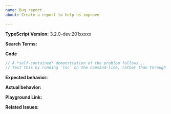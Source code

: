 ```yaml
---
name: Bug report
about: Create a report to help us improve

---
```


<!-- 🚨 STOP 🚨 𝗦𝗧𝗢𝗣 🚨 𝑺𝑻𝑶𝑷 🚨

Half of all issues filed here are duplicates, answered in the FAQ, or not appropriate for the bug tracker. Even if you think you've found a *bug*, please read the FAQ first, especially the Common "Bugs" That Aren't Bugs section!

Please help us by doing the following steps before logging an issue:
  * Search: https://github.com/Microsoft/TypeScript/search?type=Issues
  * Read the FAQ: https://github.com/Microsoft/TypeScript/wiki/FAQ

Please fill in the *entire* template below.
-->

<!-- Please try to reproduce the issue with `typescript@next`. It may have already been fixed. -->
**TypeScript Version:**  3.2.0-dev.201xxxxx

<!-- Search terms you tried before logging this (so others can find this issue more easily) -->
**Search Terms:**

**Code**

```ts
// A *self-contained* demonstration of the problem follows...
// Test this by running `tsc` on the command-line, rather than through another build tool such as Gulp, Webpack, etc.
```

**Expected behavior:**

**Actual behavior:**

**Playground Link:** <!-- A link to a TypeScript Playground "Share" link which demonstrates this behavior -->

**Related Issues:** <!-- Did you find other bugs that looked similar? -->
